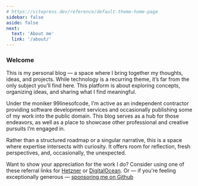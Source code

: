 ```yaml
---
# https://vitepress.dev/reference/default-theme-home-page
sidebar: false
aside: false
next:
  text: 'About me'
  link: '/about/'
---
```

### Welcome

This is my personal blog — a space where I bring together my thoughts, ideas, and projects. While technology is a recurring theme, it’s far from the only subject you’ll find here. This platform is about exploring concepts, organizing ideas, and sharing what I find meaningful.

Under the moniker 99linesofcode, I'm active as an independent contractor providing software development services and occasionally publishing some of my work into the public domain. This blog serves as a hub for those endeavors, as well as a place to showcase other professional and creative pursuits I’m engaged in.

Rather than a structured roadmap or a singular narrative, this is a space where expertise intersects with curiosity. It offers room for reflection, fresh perspectives, and, occasionally, the unexpected.

Want to show your appreciation for the work I do? Consider using one of these referral links for [Hetzner](https://hetzner.cloud/?ref=8HSHPqBXF9gp) or [DigitalOcean](https://m.do.co/c/4b00cb7a2ef7). Or — if you're feeling exceptionally generous — [sponsoring me on Github](https://github.com/sponsors/99linesofcode)
